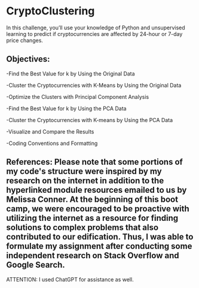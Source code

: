 # CryptoClustering

In this challenge, you’ll use your knowledge of Python and unsupervised learning to predict if cryptocurrencies are affected by 24-hour or 7-day price changes.

Objectives:
-
-Find the Best Value for k by Using the Original Data

-Cluster the Cryptocurrencies with K-Means by Using the Original Data

-Optimize the Clusters with Principal Component Analysis

-Find the Best Value for k by Using the PCA Data

-Cluster the Cryptocurrencies with K-means by Using the PCA Data

-Visualize and Compare the Results

-Coding Conventions and Formatting

References: 
Please note that some portions of my code's structure were inspired by my research on the internet in addition to the hyperlinked module resources emailed to us by Melissa Conner. At the beginning of this boot camp, we were encouraged to be proactive with utilizing the internet as a resource for finding solutions to complex problems that also contributed to our edification. Thus, I was able to formulate my assignment after conducting some independent research on Stack Overflow and Google Search.
-
ATTENTION: I used ChatGPT for assistance as well.
